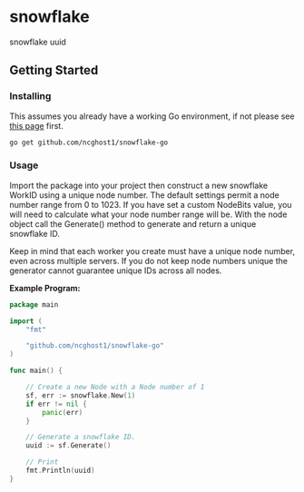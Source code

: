 # snowflake
snowflake uuid

## Getting Started

### Installing

This assumes you already have a working Go environment, if not please see
[this page](https://golang.org/doc/install) first.

```sh
go get github.com/ncghost1/snowflake-go
```

### Usage

Import the package into your project then construct a new snowflake WorkID using a
unique node number. The default settings permit a node number range from 0 to 1023.
If you have set a custom NodeBits value, you will need to calculate what your
node number range will be. With the node object call the Generate() method to
generate and return a unique snowflake ID.

Keep in mind that each worker you create must have a unique node number, even
across multiple servers.  If you do not keep node numbers unique the generator
cannot guarantee unique IDs across all nodes.

**Example Program:**

```go
package main

import (
	"fmt"

	"github.com/ncghost1/snowflake-go"
)

func main() {

    // Create a new Node with a Node number of 1
    sf, err := snowflake.New(1)
    if err != nil {
        panic(err)
    }

    // Generate a snowflake ID.
    uuid := sf.Generate()

    // Print
    fmt.Println(uuid)
}
```
